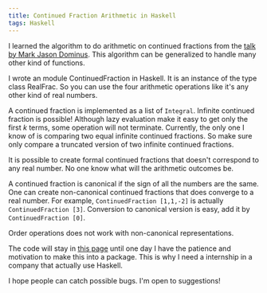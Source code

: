 ```yaml
---
title: Continued Fraction Arithmetic in Haskell
tags: Haskell
---
```


I learned the algorithm to do arithmetic on continued fractions from the [talk by Mark Jason Dominus](http://perl.plover.com/yak/cftalk/). This algorithm can be generalized to handle many other kind of functions.

I wrote an module ContinuedFraction in Haskell. It is an instance of the type class RealFrac. So you can use the four arithmetic operations like it's any other kind of real numbers.

A continued fraction is implemented as a list of `Integral`. Infinite continued fraction is possible! Although lazy evaluation make it easy to get only the first $k$ terms, some operation will not terminate. Currently, the only one I know of is comparing two equal infinite continued fractions. So make sure only compare a truncated version of two infinite continued fractions.

It is possible to create formal continued fractions that doesn't correspond to any real number. No one know what will the arithmetic outcomes be.
 
A continued fraction is canonical if the sign of all the numbers are the same. One can create non-canonical continued fractions that does converge to a real number. For example, `ContinuedFraction [1,1,-2]` is actually `ContinuedFraction [3]`. Conversion to canonical version is easy, add it by `ContinuedFraction [0]`. 

Order operations does not work with non-canonical representations. 

The code will stay in [this page](https://github.com/chaoxu/mgccl-haskell/blob/master/random/ContinuedFraction.hs) until one day I have the patience and motivation to make this into a package. This is why I need a internship in a company that actually use Haskell.

I hope people can catch possible bugs. I'm open to suggestions!
